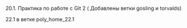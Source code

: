 20.1. Практика по работе с Git 2 ( Добавлены ветки gosling и torvalds)

22.1 в ветке poly_home_22.1
